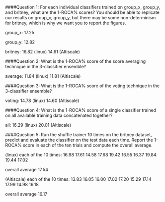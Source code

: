 ####Question 1: 
For each individual classifiers trained on group_x, group_y, and britney, what are the 1-ROCA% scores? You should be able to replicate our results on group_x, group_y, but there may be some non-determinism for britney, which is why we want you to report the figures.

group_x: 17.25

group_y: 12.82

britney: 16.82 (linux) 14.61 (Altiscale)

####Question 2: 
What is the 1-ROCA% score of the score averaging technique in the 3-classifier ensemble?

average: 11.84 (linux) 11.81 (Altiscale)


####Question 3: 
What is the 1-ROCA% score of the voting technique in the 3-classifier ensemble?

voting: 14.78 (linux) 14.60 (Altiscale)


####Question 4: 
What is the 1-ROCA% score of a single classifier trained on all available training data concatenated together?

all: 16.29 (linux) 20.01 (Altiscale)

####Question 5: 
Run the shuffle trainer 10 times on the britney dataset, predict and evaluate the classifier on the test data each time. Report the 1-ROCA% score in each of the ten trials and compute the overall average.

(linux) each of the 10 times: 16.98 17.61 14.58 17.68 19.42 16.55 16.37 19.84. 19.44 17.02

overall average 17.54

(Altiscale) each of the 10 times: 13.83 16.05 16.00 17.02 17.20 15.29 17.14 17.99 14.98 16.18

overall average 16.17